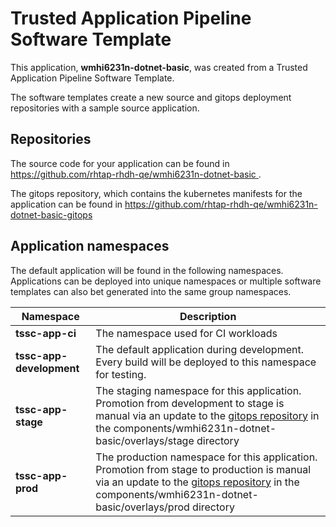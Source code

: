 # Trusted Application Pipeline Software Template

This application, **wmhi6231n-dotnet-basic**, was created from a Trusted Application Pipeline Software Template.

The software templates create a new source and gitops deployment repositories with a sample source application. 

## Repositories

The source code for your application can be found in [https://github.com/rhtap-rhdh-qe/wmhi6231n-dotnet-basic ](https://github.com/rhtap-rhdh-qe/wmhi6231n-dotnet-basic ).
 
The gitops repository, which contains the kubernetes manifests for the application can be found in 
[https://github.com/rhtap-rhdh-qe/wmhi6231n-dotnet-basic-gitops ](https://github.com/rhtap-rhdh-qe/wmhi6231n-dotnet-basic-gitops ) 

## Application namespaces 

The default application will be found in the following namespaces. Applications can be deployed into unique namespaces or multiple software templates can also bet generated into the same group namespaces.  

|  Namespace   |  Description   |  
| -------- | -------- |
| **tssc-app-ci** | The namespace used for CI workloads |
| **tssc-app-development** | The default application during development. Every build will be deployed to this namespace for testing. |
| **tssc-app-stage** | The staging namespace for this application. Promotion from development to stage is manual via an update to the [gitops repository](https://github.com/rhtap-rhdh-qe/wmhi6231n-dotnet-basic-gitops ) in the components/wmhi6231n-dotnet-basic/overlays/stage directory |
| **tssc-app-prod** | The production namespace for this application. Promotion from stage to production is manual via an update to the [gitops repository](https://github.com/rhtap-rhdh-qe/wmhi6231n-dotnet-basic-gitops ) in the components/wmhi6231n-dotnet-basic/overlays/prod directory |